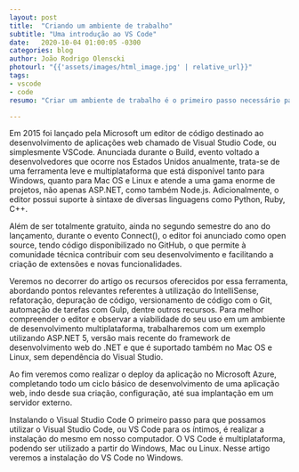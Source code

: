 ```yaml
---
layout: post
title:  "Criando um ambiente de trabalho"
subtitle: "Uma introdução ao VS Code"
date:   2020-10-04 01:00:05 -0300
categories: blog
author: João Rodrigo Olenscki
photourl: "{{'assets/images/html_image.jpg' | relative_url}}"
tags:
- vscode
- code
resumo: "Criar um ambiente de trabalho é o primeiro passo necessário para se iniciar um projeto em uma nova linguagem de programação. Neste post, explicamos como fazer isso para trabalhar com HTML!"

---
```


Em 2015 foi lançado pela Microsoft um editor de código destinado ao desenvolvimento de aplicações web chamado de Visual Studio Code, ou simplesmente VSCode. Anunciada durante o Build, evento voltado a desenvolvedores que ocorre nos Estados Unidos anualmente, trata-se de uma ferramenta leve e multiplataforma que está disponível tanto para Windows, quanto para Mac OS e Linux e atende a uma gama enorme de projetos, não apenas ASP.NET, como também Node.js. Adicionalmente, o editor possui suporte à sintaxe de diversas linguagens como Python, Ruby, C++.

Além de ser totalmente gratuito, ainda no segundo semestre do ano do lançamento, durante o evento Connect(), o editor foi anunciado como open source, tendo código disponibilizado no GitHub, o que permite à comunidade técnica contribuir com seu desenvolvimento e facilitando a criação de extensões e novas funcionalidades.

Veremos no decorrer do artigo os recursos oferecidos por essa ferramenta, abordando pontos relevantes referentes à utilização do IntelliSense, refatoração, depuração de código, versionamento de código com o Git, automação de tarefas com Gulp, dentre outros recursos. Para melhor compreender o editor e observar a viabilidade do seu uso em um ambiente de desenvolvimento multiplataforma, trabalharemos com um exemplo utilizando ASP.NET 5, versão mais recente do framework de desenvolvimento web do .NET e que é suportado também no Mac OS e Linux, sem dependência do Visual Studio.

Ao fim veremos como realizar o deploy da aplicação no Microsoft Azure, completando todo um ciclo básico de desenvolvimento de uma aplicação web, indo desde sua criação, configuração, até sua implantação em um servidor externo.

Instalando o Visual Studio Code
O primeiro passo para que possamos utilizar o Visual Studio Code, ou VS Code para os íntimos, é realizar a instalação do mesmo em nosso computador. O VS Code é multiplataforma, podendo ser utilizado a partir do Windows, Mac ou Linux. Nesse artigo veremos a instalação do VS Code no Windows.